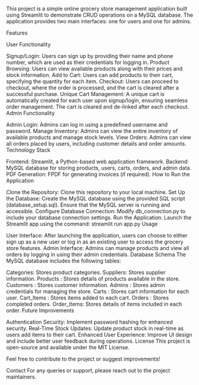This project is a simple online grocery store management application built using Streamlit to demonstrate CRUD operations on a MySQL database. The application provides two main interfaces: one for users and one for admins.

Features

User Functionality

Signup/Login: Users can sign up by providing their name and phone number, which are used as their credentials for logging in.
Product Browsing: Users can view available products along with their prices and stock information.
Add to Cart: Users can add products to their cart, specifying the quantity for each item.
Checkout: Users can proceed to checkout, where the order is processed, and the cart is cleared after a successful purchase.
Unique Cart Management: A unique cart is automatically created for each user upon signup/login, ensuring seamless order management. The cart is cleared and de-linked after each checkout.
Admin Functionality

Admin Login: Admins can log in using a predefined username and password.
Manage Inventory: Admins can view the entire inventory of available products and manage stock levels.
View Orders: Admins can view all orders placed by users, including customer details and order amounts.
Technology Stack

Frontend: Streamlit, a Python-based web application framework.
Backend: MySQL database for storing products, users, carts, orders, and admin data.
PDF Generation: FPDF for generating invoices (if required).
How to Run the Application

Clone the Repository: Clone this repository to your local machine.
Set Up the Database: Create the MySQL database using the provided SQL script (database_setup.sql). Ensure that the MySQL server is running and accessible.
Configure Database Connection: Modify db_connection.py to include your database connection settings.
Run the Application: Launch the Streamlit app using the command: streamlit run app.py
Usage

User Interface: After launching the application, users can choose to either sign up as a new user or log in as an existing user to access the grocery store features.
Admin Interface: Admins can manage products and view all orders by logging in using their admin credentials.
Database Schema The MySQL database includes the following tables:

Categories: Stores product categories.
Suppliers: Stores supplier information.
Products : Stores details of products available in the store.
Customers : Stores customer information.
Admins : Stores admin credentials for managing the store.
Carts : Stores cart information for each user.
Cart_Items : Stores items added to each cart.
Orders : Stores completed orders.
Order_Items: Stores details of items included in each order.
Future Improvements

Authentication Security: Implement password hashing for enhanced security.
Real-Time Stock Updates: Update product stock in real-time as users add items to their cart.
Enhanced User Experience: Improve UI design and include better user feedback during operations.
License This project is open-source and available under the MIT License.

Feel free to contribute to the project or suggest improvements!

Contact For any queries or support, please reach out to the project maintainers.
